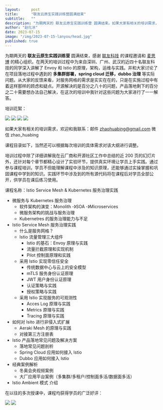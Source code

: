 ```yaml
---
layout:     post
title:      "联友云原生实践训练营圆满结束"
subtitle:   ""
description: "为期两天的 联友云原生实践训练营 圆满结束。如果大家有相关的培训需求，欢迎和我联系，课程的详细介绍参见内文。"
author: "赵化冰"
date: 2023-07-15
image: "/img/2023-07-15-lanyou/head.jpg"
published: true
---
```


为期两天的 **联友云原生实践训练营** 圆满结束，感谢 [联友科技](https://www.szlanyou.com/) 的课程邀请和 [麦思博](https://www.msup.com.cn/) 的精心组织。在两天的培训过程中为来自深圳、广州、武汉的近四十名联友科技的同学深入讲解了 Envoy 和 Istio 的原理，架构，运维与实践。并和大家讨论了在项目落地过程中遇到的 **多集群部署，spring cloud 迁移，dubbo 治理** 等实际问题。从大家的反馈来看，对服务网格的需求是实实在在的，只是在实施过程中有着这样那样的顾虑和疑点。开源解决的是百分之八十的问题，产品落地剩下的百分之二十需要想办法自己解决，在这次的培训中我针对这些问题为大家进行了一一解答。

培训花絮：

![](/img/2023-07-15-lanyou/1.jpg)
![](/img/2023-07-15-lanyou/2.jpg)
![](/img/2023-07-15-lanyou/3.jpg)
![](/img/2023-07-15-lanyou/4.jpg)

如果大家有相关的培训需求，欢迎和我联系：邮件 zhaohuabing@gmail.com  微信 zhao_huabing

课程目录如下，当然还可以根据每次培训的具体需求对该大纲进行调整。

培训过程中除了详细讲解我在云厂商和开源社区工作中总结的近 200 页的幻灯片外，还针对每个章节都精心设计了实验环节，提供真实环境让学员上手实践。通过参与课程培训，学员不但能理解课程中涉及的知识原理，还能够通过实操掌握和巩固课程中学到的知识。实践环节中涉及到的所有源代码将在课程后对学员全部公开，供学员在课后练习使用。

课程名称：Istio Service Mesh & Kubernetes 服务治理实践

* 微服务与 Kubernetes 服务治理
  * 软件架构的演变：Monolith -》SOA -》Microservices
  * 微服务架构的挑战与服务治理
  * Kubernetres 的服务治理能力与不足
* Istio Service Mesh 服务治理实践
  * 什么是服务网格？
  * Istio 流量管理三大组件
    * Istio 的基石：Envoy 原理与实践
    * 流量拦截原理和实现机制
    * Pilot 控制面原理和实践
  * 采用 Istio 实现零信任安全
    * 传统数据中心与云上的安全模型
    * mTLS 服务身份认证原理
    * JWT 用户身份认证原理
    * 认证策略与实践
    * 授权策略与实践
  * 采用 Istio 实现服务的可观测性
    * Acces Log 原理与实践
    * Metrics 原理与实践
    * Tracing 原理与实践
* 如何对 Isito 进行非侵入式扩展
  * Aeraki Mesh 的原理与实践
  * 对接第三方注册表
* Istio 产品落地常见问题及解决方案
  * 落地常见问题剖析
  * Spring Cloud 应用如何接入 Istio
  * Dubbo 应用如何接入 Istio
* 经典案例解析
  * 冬奥会央视频案例
  * 大厂应用平台案例（多集群/多租户/控制面多活/数据面多活）
* Istio Ambient 模式 介绍

在以往的多次授课中，课程均获得学员的广泛好评：

![](/img/2023-07-15-lanyou/feedback1.png)
![](/img/2023-07-15-lanyou/feedback2.png)
